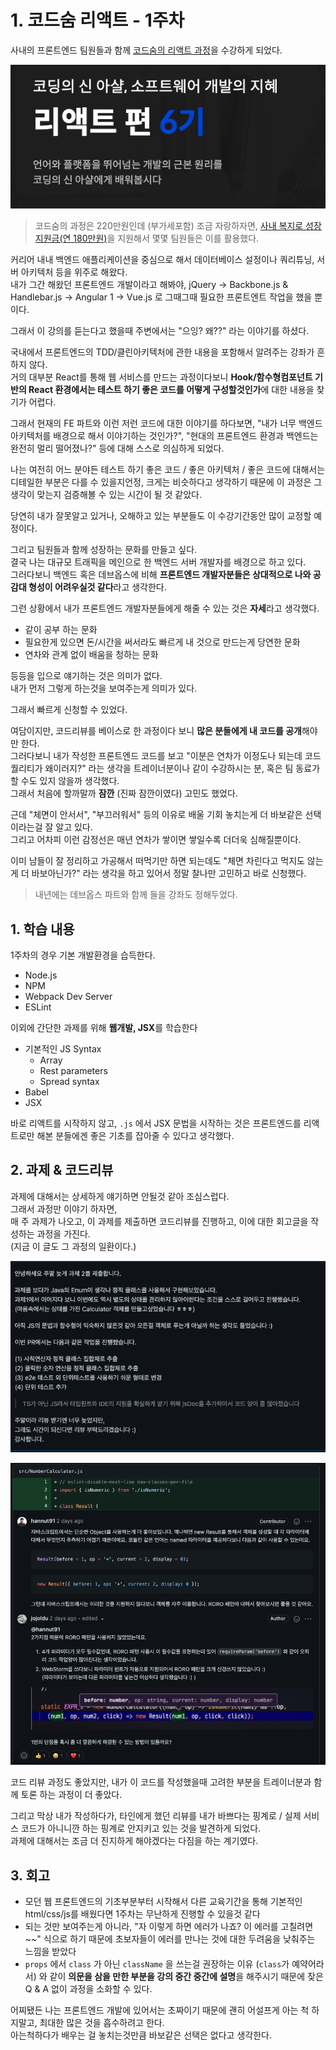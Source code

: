 # 1. 코드숨 리액트 - 1주차

사내의 프론트엔드 팀원들과 함께 [코드숨의 리액트 과정](https://www.codesoom.com/courses/react)을 수강하게 되었다.

![1](./images/1.png)

> 코드숨의 과정은 220만원인데 (부가세포함) 조금 자랑하자면, [사내 복지로 성장지원금(연 180만원)](https://www.notion.so/inflab/07f853bd79c14f688e30b7b634ff7b4a)을 지원해서 몇몇 팀원들은 이를 활용했다.  

커리어 내내 백엔드 애플리케이션을 중심으로 해서 데이터베이스 설정이나 쿼리튜닝, 서버 아키텍처 등을 위주로 해왔다.  
내가 그간 해왔던 프론트엔드 개발이라고 해봐야, jQuery -> Backbone.js & Handlebar.js -> Angular 1 -> Vue.js 로 그때그때 필요한 프론트엔트 작업을 했을 뿐이다.  

그래서 이 강의를 듣는다고 했을때 주변에서는 "으잉? 왜??" 라는 이야기를 하셨다.  

국내에서 프론트엔드의 TDD/클린아키텍처에 관한 내용을 포함해서 알려주는 강좌가 흔하지 않다.  
거의 대부분 React를 통해 웹 서비스를 만드는 과정이다보니 **Hook/함수형컴포넌트 기반의 React 환경에서는 테스트 하기 좋은 코드를 어떻게 구성할것인가**에 대한 내용을 찾기가 어렵다.  

그래서 현재의 FE 파트와 이런 저런 코드에 대한 이야기를 하다보면, "내가 너무 백엔드 아키텍처를 배경으로 해서 이야기하는 것인가?", "현대의 프론트엔드 환경과 백엔드는 완전히 멀리 떨어졌나?" 등에 대해 스스로 의심하게 되었다.  

나는 여전히 어느 분야든 테스트 하기 좋은 코드 / 좋은 아키텍처 / 좋은 코드에 대해서는 디테일한 부분은 다를 수 있을지언정, 크게는 비슷하다고 생각하기 때문에 이 과정은 그 생각이 맞는지 검증해볼 수 있는 시간이 될 것 같았다.  

당연히 내가 잘못알고 있거나, 오해하고 있는 부분들도 이 수강기간동안 많이 교정할 예정이다.  

그리고 팀원들과 함께 성장하는 문화를 만들고 싶다.  
결국 나는 대규모 트래픽을 메인으로 한 백엔드 서버 개발자를 배경으로 하고 있다.  
그러다보니 백엔드 혹은 데브옵스에 비해 **프론트엔드 개발자분들은 상대적으로 나와 공감대 형성이 어려우실것 같다**라고 생각한다.  

그런 상황에서 내가 프론트엔드 개발자분들에게 해줄 수 있는 것은 **자세**라고 생각했다.  

* 같이 공부 하는 문화
* 필요한게 있으면 돈/시간을 써서라도 빠르게 내 것으로 만드는게 당연한 문화
* 연차와 관계 없이 배움을 청하는 문화

등등을 입으로 얘기하는 것은 의미가 없다.  
내가 먼저 그렇게 하는것을 보여주는게 의미가 있다.  

그래서 빠르게 신청할 수 있었다.  

여담이지만, 코드리뷰를 베이스로 한 과정이다 보니 **많은 분들에게 내 코드를 공개**해야만 한다.  
그러다보니 내가 작성한 프론트엔드 코드를 보고 "이분은 연차가 이정도나 되는데 코드 퀄리티가 왜이러지?" 라는 생각을 트레이너분이나 같이 수강하시는 분, 혹은 팀 동료가 할 수도 있지 않을까 생각했다.  
그래서 처음에 할까말까 **잠깐** (진짜 잠깐이였다) 고민도 했었다.  

근데 "체면이 안서서", "부끄러워서" 등의 이유로 배울 기회 놓치는게 더 바보같은 선택이라는걸 잘 알고 있다.  
그리고 어차피 이런 감정선은 매년 연차가 쌓이면 쌓일수록 더더욱 심해질뿐이다.  

이미 남들이 잘 정리하고 가공해서 떠먹기만 하면 되는데도 "체면 차린다고 먹지도 않는게 더 바보아닌가?" 라는 생각을 하고 있어서 정말 찰나만 고민하고 바로 신청했다.


> 내년에는 데브옵스 파트와 함께 들을 강좌도 정해두었다.

## 1. 학습 내용

1주차의 경우 기본 개발환경을 습득한다.

* Node.js
* NPM
* Webpack Dev Server
* ESLint

이외에 간단한 과제를 위해 **웹개발, JSX**를 학습한다

* 기본적인 JS Syntax
  * Array
  * Rest parameters
  * Spread syntax
* Babel
* JSX

바로 리액트를 시작하지 않고, `.js` 에서 JSX 문법을 시작하는 것은 프론트엔드를 리액트로만 해본 분들에겐 좋은 기초를 잡아줄 수 있다고 생각했다.

## 2. 과제 & 코드리뷰

과제에 대해서는 상세하게 얘기하면 안될것 같아 조심스럽다.  
그래서 과정만 이야기 하자면,  
매 주 과제가 나오고, 이 과제를 제출하면 코드리뷰를 진행하고, 이에 대한 회고글을 작성하는 과정을 가진다.  
(지금 이 글도 그 과정의 일환이다.)

![2](./images/2.png)

![3](./images/3.png)

코드 리뷰 과정도 좋았지만, 내가 이 코드를 작성했을때 고려한 부분을 트레이너분과 함께 토론 하는 과정이 더 좋았다.  

그리고 막상 내가 작성하다가, 타인에게 했던 리뷰를 내가 바쁘다는 핑계로 / 실제 서비스 코드가 아니니깐 하는 핑계로 안지키고 있는 것을 발견하게 되었다.  
과제에 대해서는 조금 더 진지하게 해야겠다는 다짐을 하는 계기였다.

## 3. 회고

* 모던 웹 프론트엔드의 기초부분부터 시작해서 다른 교육기간을 통해 기본적인 html/css/js를 배웠다면 1주차는 무난하게 진행할 수 있을것 같다
* 되는 것만 보여주는게 아니라, "자 이렇게 하면 에러가 나죠? 이 에러를 고칠려면~~" 식으로 하기 때문에 초보자들이 에러를 만나는 것에 대한 두려움을 낮춰주는 느낌을 받았다
* `props` 에서 `class` 가 아닌 `className` 을 쓰는걸 권장하는 이유 (`class`가 예약어라서) 와 같이 **의문을 삼을 만한 부분을 강의 중간 중간에 설명**을 해주시기 때문에 잦은 Q & A 없이 과정을 소화할 수 있다.

어찌됐든 나는 프론트엔드 개발에 있어서는 초짜이기 때문에 괜히 어설프게 아는 척 하지말고, 최대한 많은 것을 흡수하려고 한다.  
아는척하다가 배우는 걸 놓치는것만큼 바보같은 선택은 없다고 생각한다.
